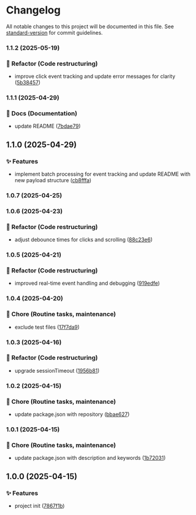 # Changelog

All notable changes to this project will be documented in this file. See [standard-version](https://github.com/conventional-changelog/standard-version) for commit guidelines.

### 1.1.2 (2025-05-19)


### 🔨 Refactor (Code restructuring)

* improve click event tracking and update error messages for clarity ([5b38457](https://github.com/nacorga/datataki/commit/5b384576bd12ee2f8bb223236f9f9d8be74724bf))

### 1.1.1 (2025-04-29)


### 📄 Docs (Documentation)

* update README ([7bdae79](https://github.com/nacorga/datataki/commit/7bdae793d6d473bd4761708ec332c974c666e3eb))

## 1.1.0 (2025-04-29)


### ✨ Features

* implement batch processing for event tracking and update README with new payload structure ([cb8fffa](https://github.com/nacorga/datataki/commit/cb8fffa69569b18c52f3f2de56465a36b5947bfb))

### 1.0.7 (2025-04-25)

### 1.0.6 (2025-04-23)


### 🔨 Refactor (Code restructuring)

* adjust debounce times for clicks and scrolling ([88c23e6](https://github.com/nacorga/datataki/commit/88c23e6120a9ffedc439f6d125e6ab8871d7b355))

### 1.0.5 (2025-04-21)


### 🔨 Refactor (Code restructuring)

* improved real-time event handling and debugging ([919edfe](https://github.com/nacorga/datataki/commit/919edfe1bd34031504307cca467f6ab532f50673))

### 1.0.4 (2025-04-20)


### 🧹 Chore (Routine tasks, maintenance)

* exclude test files ([17f7da9](https://github.com/nacorga/datataki/commit/17f7da9d4ad1d5c174df0bcc655944014545b16d))

### 1.0.3 (2025-04-16)


### 🔨 Refactor (Code restructuring)

* upgrade sessionTimeout ([1956b81](https://github.com/nacorga/datataki/commit/1956b811654c14b25cc947e99babe372e4e64850))

### 1.0.2 (2025-04-15)


### 🧹 Chore (Routine tasks, maintenance)

* update package.json with repository ([bbae627](https://github.com/nacorga/datataki/commit/bbae627b639ba9048b93f98cb533a7850cfd2529))

### 1.0.1 (2025-04-15)


### 🧹 Chore (Routine tasks, maintenance)

* update package.json with description and keywords ([1b72031](https://github.com/nacorga/datataki/commit/1b72031467a5435fd5a010d2fa2e7d1fa8e90381))

## 1.0.0 (2025-04-15)


### ✨ Features

* project init ([7867f1b](https://github.com/nacorga/datataki/commit/7867f1bde5087f2a7fdb6a8dfb3bfa034f26fdab))
